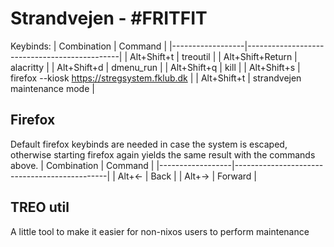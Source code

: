 # Strandvejen - #FRITFIT

Keybinds:
| Combination      | Command                                      |
|------------------|----------------------------------------------|
| Alt+Shift+t      | treoutil                                     |
| Alt+Shift+Return | alacritty                                    |
| Alt+Shift+d      | dmenu_run                                    |
| Alt+Shift+q      | kill                                         |
| Alt+Shift+s      | firefox --kiosk https://stregsystem.fklub.dk |
| Alt+Shift+t      | strandvejen maintenance mode                 |

## Firefox
Default firefox keybinds are needed in case the system is escaped, otherwise starting firefox again yields the same result with the commands above.
| Combination      | Command                                      |
|------------------|----------------------------------------------|
| Alt+←            | Back                                         |
| Alt+→            | Forward                                      |

## TREO util
A little tool to make it easier for non-nixos users to perform maintenance
